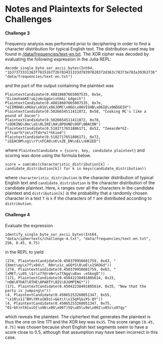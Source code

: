 # Notes and Plaintexts for Selected Challenges

#### Challenge 3
Frequency analysis was performed prior to deciphering in order to find a character distribution for typical English text. The distribution used may be found in [/data/frequencies/text-en.txt](./data/frequencies/text-en.txt). The XOR cipher was decoded by evaluating the following expression in the Julia REPL:

    decode_single_byte_xor_ascii_bytes(Int64, "1b37373331363f78151b7f2b783431333d78397828372d363c78373e783a393b3736", "data/frequencies/text-en.txt")

and the part of the output containing the plaintext was

    PlaintextCandidate(0.48818607665007535, 0x5e, "Eiimoha&KE!u&jomc&g&vishb&i`&dgeih")
    PlaintextCandidate(0.48818607665007535, 0x7e, "eIIMOHA\x06ke\x01U\x06JOMC\x06G\x06VISHB\x06I@\x06DGEIH")
    PlaintextCandidate(0.5026654511411872, 0x58, "Cooking MC's like a pound of bacon")
    PlaintextCandidate(0.5026654511411872, 0x78, "cOOKING\0mc\aS\0LIKE\0A\0POUND\0OF\0BACON")
    PlaintextCandidate(0.5182717651886171, 0x52, "Ieeacdm*GI-y*fcao*k*ze\x7fdn*el*hkied")
    PlaintextCandidate(0.5182717651886171, 0x72, "iEEACDM\ngi\rY\nFCAO\nK\nZE_DN\nEL\nHKIED")

where `PlaintextCandidate = {score, key, candidate plaintext}` and scoring was done using the formula below.

    score = sum(abs(characteristic_distribution[k] - candidate_distribution[k]) for k in keys(candidate_distribution))

where `characteristic_distribution` is the character distribution of typical English text and `candidate_distribution` is the character distribution of the candidate plaintext. Here, `k` ranges over all the characters in the candidate plaintext and `distribution[k]` is the probability that a randomly chosen character in a text `T` is `k` if the characters of `T` are distributed according to `distribution`.

#### Challenge 4
Evaluate the expression

    identify_single_byte_xor_ascii_bytes(Int64, "data/ciphertexts/challenge-4.txt", "data/frequencies/text-en.txt", 256, 0.45, 0.75)

in the REPL to yield

    (274, PlaintextCandidate(0.450379956681759, 0x43, "{Xmet\eµ\x7f\x04\t_`ROn\x1c_aGQªS\0\eE\x15KOGd"))
    (274, PlaintextCandidate(0.450379956681759, 0x63, "[xMET;\u95_\$)\x7f@roN<\x7fAgq\u8as ;e5kogD"))
    (171, PlaintextCandidate(0.45042238491805614, 0x15, "nOW\0THAT\0THE\0PARTY\0IS\0JUMPING*"))
    (171, PlaintextCandidate(0.45042238491805614, 0x35, "Now that the party is jumping\n"))
    (4, PlaintextCandidate(0.45065253260051347, 0x55, "\x10\x11^BH\tNta{WIo[»&&t\t\x15q¥¾&i¥S·QY"))
    (4, PlaintextCandidate(0.45065253260051347, 0x75, "01~bh)nTA[wiO{\u9b\x06\x06T)5Q\u85\u9e\x06I\u85s\u97qy"

which reveals the plaintext. The ciphertext that generates the plaintext is thus the one on line 171 and the XOR key was `0x35`. The score range `[0.45, 0.75]` was chosen because short English text segments seem to have a score close to 0.5, although that assumption may have been incorrect in this case.